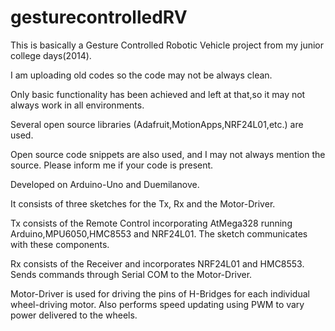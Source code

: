 # gesturecontrolledRV
This is basically a Gesture Controlled Robotic Vehicle project from my junior college days(2014).

I am uploading old codes so the code may not be always clean.

Only basic functionality has been achieved and left at that,so it may not always work in all environments.

Several open source libraries (Adafruit,MotionApps,NRF24L01,etc.) are used.

Open source code snippets are also used, and I may not always mention the source. Please inform me if your code is present.

Developed on Arduino-Uno and Duemilanove.


It consists of three sketches for the Tx, Rx and the Motor-Driver.

Tx consists of the Remote Control incorporating AtMega328 running Arduino,MPU6050,HMC8553 and NRF24L01. The sketch communicates with these components.

Rx consists of the Receiver and incorporates NRF24L01 and HMC8553. Sends commands through Serial COM to the Motor-Driver.

Motor-Driver is used for driving the pins of H-Bridges for each individual wheel-driving motor. Also performs speed updating using PWM to vary power delivered to the wheels.
